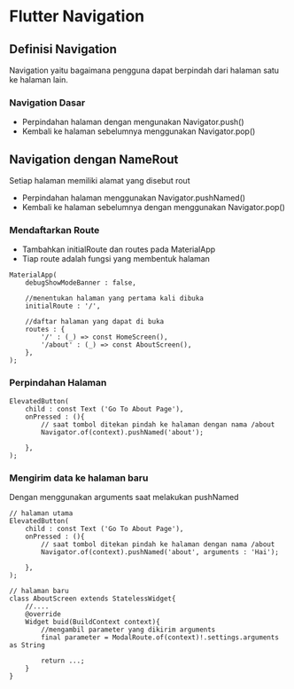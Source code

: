 # Flutter Navigation

## Definisi Navigation
Navigation yaitu bagaimana pengguna dapat berpindah dari halaman satu ke halaman lain.
### Navigation Dasar
- Perpindahan halaman dengan mengunakan Navigator.push()
- Kembali ke halaman sebelumnya menggunakan Navigator.pop()

## Navigation dengan NameRout
Setiap halaman memiliki alamat yang disebut rout
- Perpindahan halaman menggunakan Navigator.pushNamed()
- Kembali ke halaman sebelumnya dengan menggunakan  Navigator.pop()

### Mendaftarkan Route
- Tambahkan initialRoute dan routes pada MaterialApp
- Tiap route adalah fungsi yang membentuk halaman
```
MaterialApp(
    debugShowModeBanner : false,

    //menentukan halaman yang pertama kali dibuka
    initialRoute : '/',

    //daftar halaman yang dapat di buka
    routes : {
        '/' : (_) => const HomeScreen(),
        '/about' : (_) => const AboutScreen(),
    },
);
```
### Perpindahan Halaman
```
ElevatedButton(
    child : const Text ('Go To About Page'),
    onPressed : (){
        // saat tombol ditekan pindah ke halaman dengan nama /about
        Navigator.of(context).pushNamed('about');
        
    },
);
```
### Mengirim data ke halaman baru
Dengan menggunakan arguments saat melakukan pushNamed
```
// halaman utama
ElevatedButton(
    child : const Text ('Go To About Page'),
    onPressed : (){
        // saat tombol ditekan pindah ke halaman dengan nama /about
        Navigator.of(context).pushNamed('about', arguments : 'Hai');
        
    },
);

// halaman baru
class AboutScreen extends StatelessWidget{
    //....
    @override
    Widget buid(BuildContext context){
        //mengambil parameter yang dikirim arguments
        final parameter = ModalRoute.of(context)!.settings.arguments as String

        return ...;
    }
}

```